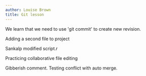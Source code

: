 ```yaml
---
author: Louise Brown
title: Git lesson
---
```


We learn that we need to use 'git commit'
to create new revision.

Adding a second file to project

Sankalp modified script.r

Practicing collaborative file editing

Gibberish comment. Testing conflict with auto merge.


